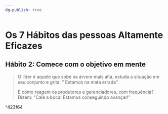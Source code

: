 ```yaml
---
dg-publish: true
---
```


# Os 7 Hábitos das pessoas Altamente Eficazes

## Hábito 2: Comece com o objetivo em mente

> O líder é aquele que sobe na árvore mais alta, estuda a situação em seu conjunto e grita: " Estamos na mata errada".
> 
> E como reagem os produtores e gerenciadores, com frequência? Dizem: "Cale a boca! Estamos conseguindo avançar!"

^423f64
